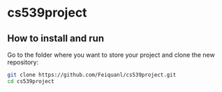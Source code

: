 # cs539project
## How to install and run 
Go to the folder where you want to store your project and clone the new repository:
```bash
git clone https://github.com/Feiquanl/cs539project.git
cd cs539project
```

